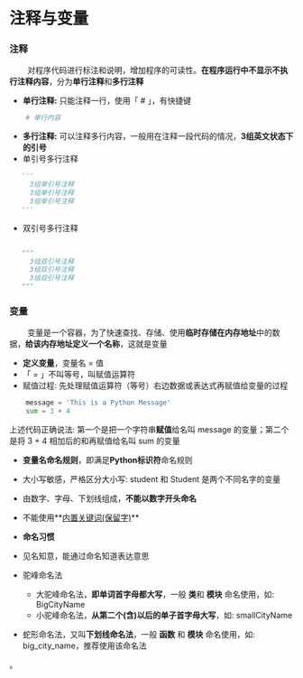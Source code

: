 # 注释与变量
### 注释 
&emsp;&emsp; 对程序代码进行标注和说明，增加程序的可读性。**在程序运行中不显示不执行注释内容**，分为**单行注释**和**多行注释**
*  **单行注释:** 只能注释一行，使用「 # 」，有快捷键


```python
    # 单行内容
```


*  **多行注释:** 可以注释多⾏内容，⼀般⽤在注释一段代码的情况，**3组英文状态下的引号**
 * 单引号多行注释
 
 ```python
    '''
      3组单引号注释
      3组单引号注释
      3组单引号注释
    '''
 ```
 
 * 双引号多行注释

 ```python
 
    """
      3组双引号注释
      3组双引号注释
      3组双引号注释
    """
 ```


### 变量
&emsp;&emsp; 变量是一个容器，为了快速查找、存储、使用**临时存储在内存地址**中的数据，**给该内存地址定义一个名称**，这就是变量
*  **定义变量**，变量名 = 值
 *  「 = 」不叫等号，叫赋值运算符
 *  赋值过程: 先处理赋值运算符（等号）右边数据或表达式再赋值给变量的过程

 ```python
     message = 'This is a Python Message'
     sum = 3 + 4
 ```
上述代码正确说法: 第一个是把一个字符串**赋值**给名叫 message 的变量；第二个是将 3 + 4 相加后的和再赋值给名叫 sum 的变量


*  **变量名命名规则**，即满足**Python标识符**命名规则
 * 大小写敏感，严格区分大小写: student 和 Student 是两个不同名字的变量
 *  由数字、字母、下划线组成，**不能以数字开头命名**
 *  不能使用**[内置关键词(保留字)](https://www.runoob.com/python3/python3-basic-syntax.html)**


*  **命名习惯**
 *  见名知意，能通过命名知道表达意思
 *  驼峰命名法
    * 大驼峰命名法，**即单词首字母都大写**，一般 **类**和 **模块** 命名使用，如: BigCityName
    * 小驼峰命名法，**从第二个(含)以后的单子首字母大写**，如: smallCityName
 *  蛇形命名法，又叫**下划线命名法**，一般 **函数** 和 **模块** 命名使用，如: big_city_name，推荐使用该命名法

   
。




   
 

   







